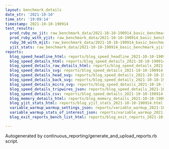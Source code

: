 ```yaml
---
layout: benchmark_details
date_str: '2021-10-10'
time_str: '19:09:14'
timestamp: 2021-10-10-190914
test_results:
  prod_ruby_no_jit: raw_benchmark_data/2021-10-10-190914_basic_benchmark_prod_ruby_no_jit.json
  prod_ruby_with_yjit: raw_benchmark_data/2021-10-10-190914_basic_benchmark_prod_ruby_with_yjit.json
  ruby_30_with_mjit: raw_benchmark_data/2021-10-10-190914_basic_benchmark_ruby_30_with_mjit.json
  yjit_stats: raw_benchmark_data/2021-10-10-190914_basic_benchmark_yjit_stats.json
reports:
  blog_speed_headline_html: reports/blog_speed_headline_2021-10-10-190914.html
  blog_speed_details_html: reports/blog_speed_details_2021-10-10-190914.html
  blog_speed_details_raw_details_html: reports/blog_speed_details_2021-10-10-190914.raw_details.html
  blog_speed_details_svg: reports/blog_speed_details_2021-10-10-190914.svg
  blog_speed_details_head_svg: reports/blog_speed_details_2021-10-10-190914.head.svg
  blog_speed_details_back_svg: reports/blog_speed_details_2021-10-10-190914.back.svg
  blog_speed_details_micro_svg: reports/blog_speed_details_2021-10-10-190914.micro.svg
  blog_speed_details_tripwires_json: reports/blog_speed_details_2021-10-10-190914.tripwires.json
  blog_speed_details_csv: reports/blog_speed_details_2021-10-10-190914.csv
  blog_memory_details_html: reports/blog_memory_details_2021-10-10-190914.html
  blog_yjit_stats_html: reports/blog_yjit_stats_2021-10-10-190914.html
  variable_warmup_warmup_settings_json: reports/variable_warmup_2021-10-10-190914.warmup_settings.json
  variable_warmup_stats_of_interest_json: reports/variable_warmup_2021-10-10-190914.stats_of_interest.json
  blog_exit_reports_bench_list_html: reports/blog_exit_reports_2021-10-10-190914.bench_list.html

---
```

Autogenerated by continuous_reporting/generate_and_upload_reports.rb script.

